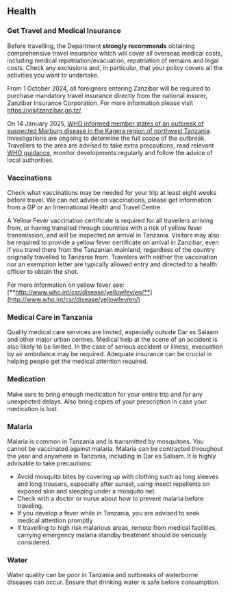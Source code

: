 ## Health

### **Get Travel and Medical Insurance**

Before travelling, the Department **strongly recommends** obtaining comprehensive travel insurance which will cover all overseas medical costs, including medical repatriation/evacuation, repatriation of remains and legal costs. Check any exclusions and, in particular, that your policy covers all the activities you want to undertake.

From 1 October 2024, all foreigners entering Zanzibar will be required to purchase mandatory travel insurance directly from the national insurer, Zanzibar Insurance Corporation. For more information please visit <https://visitzanzibar.go.tz/>.

On 14 January 2025, [WHO informed member states of an outbreak of suspected Marburg disease in the Kagera region of northwest Tanzania](https://www.who.int/emergencies/disease-outbreak-news/item/2025-DON552). Investigations are ongoing to determine the full scope of the outbreak. Travellers to the area are advised to take extra precautions, read relevant [WHO guidance](https://www.who.int/emergencies/disease-outbreak-news/item/2025-DON552), monitor developments regularly and follow the advice of local authorities.

### **Vaccinations**

Check what vaccinations may be needed for your trip at least eight weeks before travel. We can not advise on vaccinations, please get information from a GP or an International Health and Travel Centre.

A Yellow Fever vaccination certificate is required for all travellers arriving from, or having transited through countries with a risk of yellow fever transmission, and will be inspected on arrival in Tanzania. Visitors may also be required to provide a yellow fever certificate on arrival in Zanzibar, even if you travel there from the Tanzanian mainland, regardless of the country originally travelled to Tanzania from. Travelers with neither the vaccination nor an exemption letter are typically allowed entry and directed to a health officer to obtain the shot.

For more information on yellow fever see: [**http://www.who.int/csr/disease/yellowfev/en/**](http://www.who.int/csr/disease/yellowfev/en/)

### **Medical Care in Tanzania**

Quality medical care services are limited, especially outside Dar es Salaam and other major urban centres. Medical help at the scene of an accident is also likely to be limited. In the case of serious accident or illness, evacuation by air ambulance may be required. Adequate insurance can be crucial in helping people get the medical attention required.

### **Medication**

Make sure to bring enough medication for your entire trip and for any unexpected delays. Also bring copies of your prescription in case your medication is lost.

### **Malaria**

Malaria is common in Tanzania and is transmitted by mosquitoes. You cannot be vaccinated against malaria. Malaria can be contracted throughout the year and anywhere in Tanzania, including in Dar es Salaam. It is highly advisable to take precautions:

* Avoid mosquito bites by covering up with clothing such as long sleeves and long trousers, especially after sunset, using insect repellents on exposed skin and sleeping under a mosquito net.
* Check with a doctor or nurse about how to prevent malaria before traveling.
* If you develop a fever while in Tanzania, you are advised to seek medical attention promptly
* If travelling to high risk malarious areas, remote from medical facilities, carrying emergency malaria standby treatment should be seriously considered.

### **Water**

Water quality can be poor in Tanzania and outbreaks of waterborne diseases can occur. Ensure that drinking water is safe before consumption.